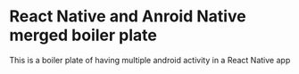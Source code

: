 # React Native and Anroid Native merged boiler plate
This is a boiler plate of having multiple android activity in a React Native app


